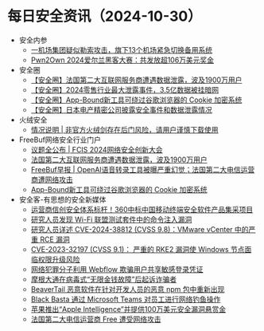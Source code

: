 # 每日安全资讯（2024-10-30）

- 安全内参
  - [一机场集团疑似勒索攻击，旗下13个机场紧急切换备用系统](https://mp.weixin.qq.com/s?__biz=MzI4NDY2MDMwMw==&mid=2247512939&idx=1&sn=7a39b11e666abaada96ca20f21f179fa&chksm=ebfaf44bdc8d7d5d4d65daba20ff44b69e0495568ead68ce46e3b2f7d00614153a7990b9733e&scene=58&subscene=0#rd)
  - [Pwn2Own 2024爱尔兰黑客大赛：共发放超106万美元奖金](https://mp.weixin.qq.com/s?__biz=MzI4NDY2MDMwMw==&mid=2247512939&idx=2&sn=dfb1a0549c87f8d821960f465d5a082a&chksm=ebfaf44bdc8d7d5d00532166ea2abe475edbf66779408afa101c213140c4332c77ded4b9560b&scene=58&subscene=0#rd)
- 安全圈
  - [【安全圈】法国第二大互联网服务商遭遇数据泄露，波及1900万用户](https://mp.weixin.qq.com/s?__biz=MzIzMzE4NDU1OQ==&mid=2652065582&idx=1&sn=296ec2a0153fb71ba527751cade5dab7&chksm=f36e636ec419ea785cd5641bd55aceadca91dddaa0ac61ac8669cdb8af1b4bceae511eba7c94&scene=58&subscene=0#rd)
  - [【安全圈】2024零售行业最大泄露事件，3.5亿数据被挂暗网](https://mp.weixin.qq.com/s?__biz=MzIzMzE4NDU1OQ==&mid=2652065582&idx=2&sn=7bae548ac364c76d1f76ac8129bfbd0c&chksm=f36e636ec419ea785d2e1284d4e830e79a5b5f4d3ae3dea76ad0c259bd89abf354dd9b0d09ea&scene=58&subscene=0#rd)
  - [【安全圈】App-Bound新工具可绕过谷歌浏览器的 Cookie 加密系统](https://mp.weixin.qq.com/s?__biz=MzIzMzE4NDU1OQ==&mid=2652065582&idx=3&sn=48b082a9fd35585b2bf9bc37b080418d&chksm=f36e636ec419ea78095e55f2d7ec00e84dd1e8a21a6ed9f100e709fdb4adf38304d960543f1d&scene=58&subscene=0#rd)
  - [【安全圈】日本电产精密公司披露安全事件和数据泄露情况](https://mp.weixin.qq.com/s?__biz=MzIzMzE4NDU1OQ==&mid=2652065582&idx=4&sn=b2896c195930e3f42880d21b4ba0e91c&chksm=f36e636ec419ea786e7241fe3e2a42a568d5651ce10dbce438124242e551f523db73d766d46b&scene=58&subscene=0#rd)
- 火绒安全
  - [情况说明 | 非官方火绒剑存在后门风险，请用户谨慎下载使用](https://mp.weixin.qq.com/s?__biz=MzI3NjYzMDM1Mg==&mid=2247520258&idx=1&sn=073cdb61f02dc1e671de0088390e677b&chksm=eb704e3ddc07c72b48bf37d470248a804b93ee5b2c9d1df1832abbede15419f21a53467ec590&scene=58&subscene=0#rd)
- FreeBuf网络安全行业门户
  - [议题全公布 | FCIS 2024网络安全创新大会](https://www.freebuf.com/fevents/413990.html)
  - [法国第二大互联网服务商遭遇数据泄露，波及1900万用户](https://www.freebuf.com/news/413938.html)
  - [FreeBuf早报 | OpenAI语音转录工具被曝严重幻觉；法国第二大电信运营商遭网络攻击](https://www.freebuf.com/news/413910.html)
  - [App-Bound新工具可绕过谷歌浏览器的 Cookie 加密系统](https://www.freebuf.com/news/413901.html)
- 安全客-有思想的安全新媒体
  - [运营商信创安全体系标杆！360中标中国移动终端安全软件产品集采项目](https://www.anquanke.com/post/id/301372)
  - [研究人员发现 Wi-Fi 联盟测试套件中的命令注入漏洞](https://www.anquanke.com/post/id/301369)
  - [研究人员详述 CVE-2024-38812 (CVSS 9.8)：VMware vCenter 中的严重 RCE 漏洞](https://www.anquanke.com/post/id/301366)
  - [CVE-2023-32197 (CVSS 9.1)： 严重的 RKE2 漏洞使 Windows 节点面临权限升级风险](https://www.anquanke.com/post/id/301363)
  - [网络犯罪分子利用 Webflow 欺骗用户共享敏感登录凭证](https://www.anquanke.com/post/id/301360)
  - [摩根大通在病毒式“无限金钱故障”后起诉诈骗者](https://www.anquanke.com/post/id/301356)
  - [BeaverTail 恶意软件在针对开发人员的恶意 npm 包中重新出现](https://www.anquanke.com/post/id/301353)
  - [Black Basta 通过 Microsoft Teams 对员工进行网络钓鱼操作](https://www.anquanke.com/post/id/301347)
  - [苹果推出“Apple Intelligence”并提供100万美元安全漏洞悬赏金](https://www.anquanke.com/post/id/301344)
  - [法国第二大电信运营商 Free 遭受网络攻击](https://www.anquanke.com/post/id/301341)
